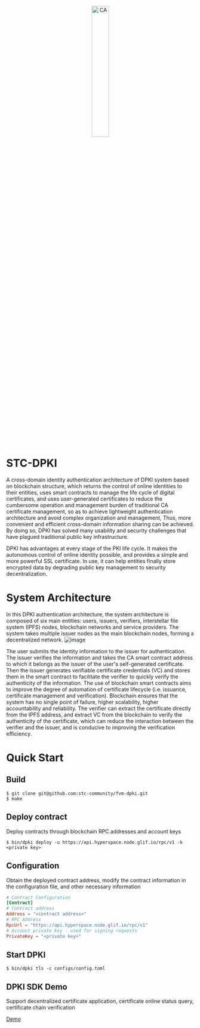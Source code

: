 <p align="center">
<img src="https://user-images.githubusercontent.com/52234994/215312990-066258c1-1864-4d13-ae69-492f76e6e401.png" 
    width="30%" border="0" alt="CA">
</p>

# STC-DPKI
A cross-domain identity authentication architecture of DPKI system based on blockchain structure, which returns the control of online identities to their entities, uses smart contracts to manage the life cycle of digital certificates, and uses user-generated certificates to reduce the cumbersome operation and management burden of traditional CA certificate management, so as to achieve lightweight authentication architecture and avoid complex organization and management, Thus, more convenient and efficient cross-domain information sharing can be achieved. By doing so, DPKI has solved many usability and security challenges that have plagued traditional public key infrastructure.

DPKI has advantages at every stage of the PKI life cycle. It makes the autonomous control of online identity possible, and provides a simple and more powerful SSL certificate. In use, it can help entities finally store encrypted data by degrading public key management to security decentralization.

# System Architecture 
In this DPKI authentication architecture, the system architecture is composed of six main entities: users, issuers, verifiers, interstellar file system (IPFS) nodes, blockchain networks and service providers. The system takes multiple issuer nodes as the main blockchain nodes, forming a decentralized network.
![image](https://user-images.githubusercontent.com/52234994/215308087-de3a4043-6269-4517-a5aa-7847c10e05d9.png)

The user submits the identity information to the issuer for authentication. The issuer verifies the information and takes the CA smart contract address to which it belongs as the issuer of the user's self-generated certificate. Then the issuer generates verifiable certificate credentials (VC) and stores them in the smart contract to facilitate the verifier to quickly verify the authenticity of the information. The use of blockchain smart contracts aims to improve the degree of automation of certificate lifecycle (i.e. issuance, certificate management and verification). Blockchain ensures that the system has no single point of failure, higher scalability, higher accountability and reliability. The verifier can extract the certificate directly from the IPFS address, and extract VC from the blockchain to verify the authenticity of the certificate, which can reduce the interaction between the verifier and the issuer, and is conducive to improving the verification efficiency.


# Quick Start
## Build
```
$ git clone git@github.com:stc-community/fvm-dpki.git
$ make
```

## Deploy contract
Deploy contracts through blockchain RPC addresses and account keys
```
$ bin/dpki deploy -u https://api.hyperspace.node.glif.io/rpc/v1 -k <private key>
```

## Configuration
Obtain the deployed contract address, modify the contract information in the configuration file, and other necessary information
```toml
# Contract Configuration
[Contract]
# Contract address
Address = "<contract address>"
# RPC Address
RpcUrl = "https://api.hyperspace.node.glif.io/rpc/v1"
# Account private key - used for signing requests
PrivateKey = "<private key>"
```

## Start DPKI
```
$ bin/dpki tls -c configs/config.toml
```

## DPKI SDK Demo
Support decentralized certificate application, certificate online status query, certificate chain verification

[Demo](https://github.com/stc-community/fvm-dpki-casdk/tree/main/test)
